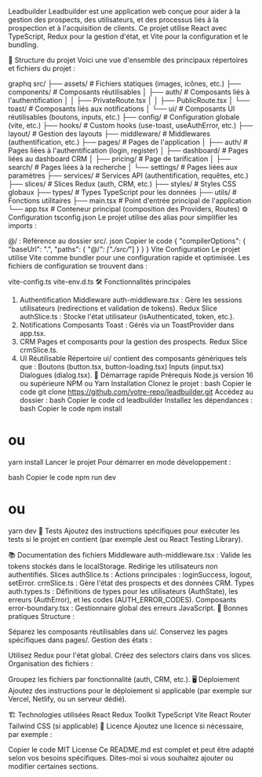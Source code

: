 Leadbuilder
Leadbuilder est une application web conçue pour aider à la gestion des prospects, des utilisateurs, et des processus liés à la prospection et à l'acquisition de clients. Ce projet utilise React avec TypeScript, Redux pour la gestion d'état, et Vite pour la configuration et le bundling.

📂 Structure du projet
Voici une vue d'ensemble des principaux répertoires et fichiers du projet :

graphq
src/
├── assets/               # Fichiers statiques (images, icônes, etc.)
├── components/           # Composants réutilisables
│   ├── auth/             # Composants liés à l'authentification
│   │   ├── PrivateRoute.tsx
│   │   ├── PublicRoute.tsx
│   └── toast/            # Composants liés aux notifications
│   └── ui/               # Composants UI réutilisables (boutons, inputs, etc.)
├── config/               # Configuration globale (vite, etc.)
├── hooks/                # Custom hooks (use-toast, useAuthError, etc.)
├── layout/               # Gestion des layouts
├── middleware/           # Middlewares (authentification, etc.)
├── pages/                # Pages de l'application
│   ├── auth/             # Pages liées à l'authentification (login, register)
│   ├── dashboard/        # Pages liées au dashboard CRM
│   ├── pricing/          # Page de tarification
│   ├── search/           # Pages liées à la recherche
│   └── settings/         # Pages liées aux paramètres
├── services/             # Services API (authentification, requêtes, etc.)
├── slices/               # Slices Redux (auth, CRM, etc.)
├── styles/               # Styles CSS globaux
├── types/                # Types TypeScript pour les données
├── utils/                # Fonctions utilitaires
├── main.tsx              # Point d'entrée principal de l'application
└── app.tsx               # Conteneur principal (composition des Providers, Routes)
⚙️ Configuration
tsconfig.json
Le projet utilise des alias pour simplifier les imports :

@/ : Référence au dossier src/.
json
Copier le code
{
  "compilerOptions": {
    "baseUrl": ".",
    "paths": {
      "@/*": ["./src/*"]
    }
  }
}
Vite Configuration
Le projet utilise Vite comme bundler pour une configuration rapide et optimisée. Les fichiers de configuration se trouvent dans :

vite-config.ts
vite-env.d.ts
🛠 Fonctionnalités principales
1. Authentification
Middleware auth-middleware.tsx : Gère les sessions utilisateurs (redirections et validation de tokens).
Redux Slice authSlice.ts : Stocke l'état utilisateur (isAuthenticated, token, etc.).
2. Notifications
Composants Toast : Gérés via un ToastProvider dans app.tsx.
3. CRM
Pages et composants pour la gestion des prospects.
Redux Slice crmSlice.ts.
4. UI Réutilisable
Répertoire ui/ contient des composants génériques tels que :
Boutons (button.tsx, button-loading.tsx)
Inputs (input.tsx)
Dialogues (dialog.tsx).
🚀 Démarrage rapide
Prérequis
Node.js version 16 ou supérieure
NPM ou Yarn
Installation
Clonez le projet :
bash
Copier le code
git clone https://github.com/votre-repo/leadbuilder.git
Accédez au dossier :
bash
Copier le code
cd leadbuilder
Installez les dépendances :
bash
Copier le code
npm install
# ou
yarn install
Lancer le projet
Pour démarrer en mode développement :

bash
Copier le code
npm run dev
# ou
yarn dev
🧪 Tests
Ajoutez des instructions spécifiques pour exécuter les tests si le projet en contient (par exemple Jest ou React Testing Library).

📚 Documentation des fichiers
Middleware
auth-middleware.tsx :
Valide les tokens stockés dans le localStorage.
Redirige les utilisateurs non authentifiés.
Slices
authSlice.ts :
Actions principales : loginSuccess, logout, setError.
crmSlice.ts :
Gère l'état des prospects et des données CRM.
Types
auth.types.ts :
Définitions de types pour les utilisateurs (AuthState), les erreurs (AuthError), et les codes (AUTH_ERROR_CODES).
Composants
error-boundary.tsx :
Gestionnaire global des erreurs JavaScript.
📂 Bonnes pratiques
Structure :

Séparez les composants réutilisables dans ui/.
Conservez les pages spécifiques dans pages/.
Gestion des états :

Utilisez Redux pour l'état global.
Créez des selectors clairs dans vos slices.
Organisation des fichiers :

Groupez les fichiers par fonctionnalité (auth, CRM, etc.).
🖥 Déploiement
Ajoutez des instructions pour le déploiement si applicable (par exemple sur Vercel, Netlify, ou un serveur dédié).

🏗 Technologies utilisées
React
Redux Toolkit
TypeScript
Vite
React Router
Tailwind CSS (si applicable)
📄 Licence
Ajoutez une licence si nécessaire, par exemple :

Copier le code
MIT License
Ce README.md est complet et peut être adapté selon vos besoins spécifiques. Dites-moi si vous souhaitez ajouter ou modifier certaines sections.






